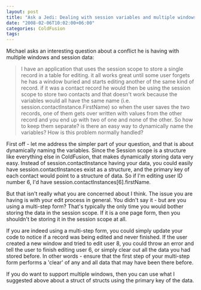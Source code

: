 ```yaml
---
layout: post
title: "Ask a Jedi: Dealing with session variables and multiple windows"
date: "2008-02-06T10:02:00+06:00"
categories: ColdFusion 
tags: 
---
```


Michael asks an interesting question about a conflict he is having with multiple windows and session data:

<blockquote>
<p>
I have an application that uses the session scope to store a single record in a table for editing. it all works great until some user forgets he has a window buried and starts editing another of the same kind of record. if it was a contact record he would then be using the session scope to store two contacts
and that doesn't work because the variables would all have the same name (i.e. session.contactInstance.FirstName) so when the user saves the two records, one of them gets over written with values from the other record and you end up with two of one and none of the other. So how to keep them separate? is there an easy way to dynamically name the variables? How is this problem normally handled?
</p>
</blockquote>
<!--more-->
First off - let me address the simpler part of your question, and that is about dynamically naming the variables. Since the Session scope is a structure like everything else in ColdFusion, that makes dynamically storing data very easy. Instead of session.contactInstance having your data, you could easily have session.contactInstances exist as a structure, and the primary key of each contact would point to a structure of data. So if I'm editing user ID number 6, I'd have session.contactInstances[6].firstName.

But that isn't really what you are concerned about I think. The issue you are having is with your edit process in general. You didn't say it - but are you using a multi-step form? That's typically the only time you would bother storing the data in the session scope. If it is a one page form, then you shouldn't be storing it in the session scope at all.

If you are indeed using a multi-step form, you could simply update your code to notice if a record was being edited and never finished. If the user created a new window and tried to edit user 8, you could throw an error and tell the user to finish editing user 6, or simply clear out all the data you had stored before. In other words - ensure that the first step of your multi-step form performs a 'clear' of any and all data that may have been there before. 

If you do want to support multiple windows, then you can use what I suggested above about a struct of structs using the primary key of the data.